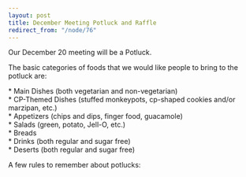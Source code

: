 ```yaml
---
layout: post
title: December Meeting Potluck and Raffle
redirect_from: "/node/76"
---
```


<div class="field field-name-body field-type-text-with-summary field-label-hidden"><div class="field-items"><div class="field-item even"><p>Our December 20 meeting will be a Potluck.</p>
<p>The basic categories of foods that we would like people to bring to the potluck are:</p>
<p>* Main Dishes (both vegetarian and non-vegetarian)<br />
* CP-Themed Dishes (stuffed monkeypots, cp-shaped cookies and/or marzipan, etc.)<br />
* Appetizers (chips and dips, finger food, guacamole)<br />
* Salads (green, potato, Jell-O, etc.)<br />
* Breads<br />
* Drinks (both regular and sugar free)<br />
* Deserts (both regular and sugar free)</p>
<p>A few rules to remember about potlucks:</p></div></div></div>
